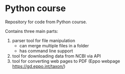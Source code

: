 # Python course
Repository for code from Python course.

Contains three main parts:
1. parser tool for file manipulation
   - can merge multiple files in a folder
   - has command line support
2. tool for downloading data from NCBI via API
3. tool for converting web pages to PDF (Eppo webpage https://gd.eppo.int/taxon/)
